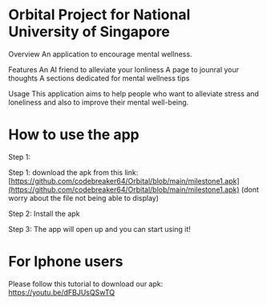 # Orbital Project for National University of Singapore
 
Overview 
An application to encourage mental wellness.

Features
An AI friend to alleviate your lonliness
A page to jounral your thoughts
A sections dedicated for mental wellness tips

Usage
This application aims to help people who want to alleviate stress and loneliness and also to improve their mental well-being.

# How to use the app
Step 1:

Step 1: download the apk from this link: [https://github.com/codebreaker64/Orbital/blob/main/milestone1.apk](https://github.com/codebreaker64/Orbital/blob/main/milestone1.apk) (dont worry about the file not being able to display)

Step 2: Install the apk

Step 3: The app will open up and you can start using it!

# For Iphone users

Please follow this tutorial to download our apk: https://youtu.be/dFBJUsQSwTQ


